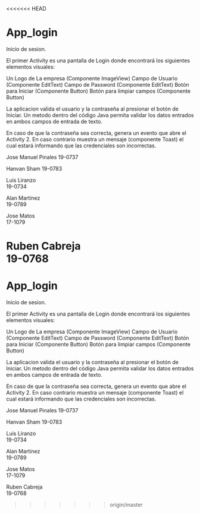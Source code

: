<<<<<<< HEAD
# App_login
Inicio de sesion.

El primer Activity es una pantalla de Login donde encontrará los siguientes elementos visuales:

Un Logo de La empresa (Componente ImageView)
Campo de Usuario (Componente EditText)
Campo de Password (Componente EditText)
Botón para Iniciar (Componente Button)
Botón para limpiar campos (Componente Button)

La aplicacion valida el usuario y la contraseña al presionar el botón de Iniciar. 
Un metodo dentro del código Java permita validar los datos entrados en ambos campos de entrada de texto.

En caso de que la contraseña sea correcta, genera un evento que abre el Activity 2. En caso contrario muestra un mensaje 
(componente Toast) el cual estará informando que las credenciales son incorrectas. 

Jose Manuel Pinales
19-0737

Hanvan Sham
19-0783


Luis Liranzo							
19-0734

Alan Martinez							
19-0789

Jose Matos 							
17-1079 

Ruben Cabreja							
19-0768	
=======
# App_login
Inicio de sesion.

El primer Activity es una pantalla de Login donde encontrará los siguientes elementos visuales:

Un Logo de La empresa (Componente ImageView)
Campo de Usuario (Componente EditText)
Campo de Password (Componente EditText)
Botón para Iniciar (Componente Button)
Botón para limpiar campos (Componente Button)

La aplicacion valida el usuario y la contraseña al presionar el botón de Iniciar. 
Un metodo dentro del código Java permita validar los datos entrados en ambos campos de entrada de texto.

En caso de que la contraseña sea correcta, genera un evento que abre el Activity 2. En caso contrario muestra un mensaje 
(componente Toast) el cual estará informando que las credenciales son incorrectas. 

Jose Manuel Pinales
19-0737

Hanvan Sham
19-0783


Luis Liranzo							
19-0734

Alan Martinez							
19-0789

Jose Matos 							
17-1079 

Ruben Cabreja							
19-0768	
>>>>>>> origin/master
